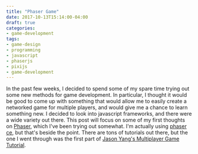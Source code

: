```yaml
---
title: "Phaser Game"
date: 2017-10-13T15:14:00-04:00
draft: true
categories: 
- game-development
tags:
- game-design
- programming
- javascript
- phaserjs
- pixijs
- game-development
---
```


In the past few weeks, I decided to spend some of my spare time trying out some new methods for game development.
In particular, I thought it would be good to come up with something that would allow me to easily create a networked game for multiple players, and would give me a chance to learn something new.
I decided to look into javascript frameworks, and there were a wide variety out there. 
This post will focus on some of my first thoughts on [Phaser](http://phaser.io/), which I've been trying out somewhat. 
I'm actually using [phaser ce](https://github.com/photonstorm/phaser-ce), but that's beside the point.
There are tons of tutorials out there, but the one I went through was the first part of [Jason Yang's Multiplayer Game Tutorial](http://gojasonyang.com/post/phaserMultiplayerGamePart1.html).


